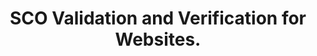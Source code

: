 ---
title: SCO Validation and Verification for Websites.
excerpt: ''
deprecated: false
hidden: false
metadata:
  title: ''
  description: ''
  robots: index
next:
  description: ''
---